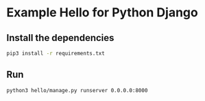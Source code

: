 # Example Hello for Python Django

## Install the dependencies

```bash
pip3 install -r requirements.txt
```

## Run

```bash
python3 hello/manage.py runserver 0.0.0.0:8000
```

